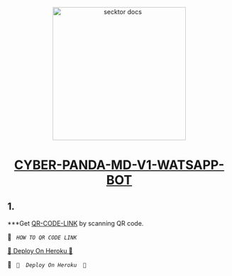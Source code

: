    <p align="center">  
  <a href="https://secktoruserbot.onrender.com/">
    <img alt="secktor docs" height="300" src="https://telegra.ph/file/6032c257abee792a75480.jpg">
    <h1 align="center">CYBER-PANDA-MD-V1-WATSAPP-BOT</h1>
  </a>
</p>
   


## 1.

 ***Get [QR-CODE-LINK](https://sampandey00011-af12d376b8d4.herokuapp.com/id) by scanning QR code.

👋     *` HOW TO QR CODE LINK`*



[🎩  Deploy On Heroku  🎩](https://heroku.com/deploy?template=https://github.com/2005-SACHITH-MAX/CYBER-PANDA-MD-V1)


👋 *` 🎩  Deploy On Heroku  🎩`*
